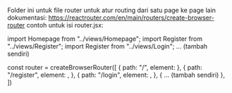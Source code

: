 Folder ini untuk file router untuk atur routing dari satu page ke page lain
dokumentasi: https://reactrouter.com/en/main/routers/create-browser-router
contoh untuk isi router.jsx:

import Homepage from "../views/Homepage";
import Register from "../views/Register";
import Register from "../views/Login";
... (tambah sendiri)

const router = createBrowserRouter([
  {
    path: "/",
    element: <Homepage />
  },
  {
    path: "/register",
    element: <register />,
  },
  {
    path: "/login",
    element: <login />,
  },
  {
    ... (tambah sendiri)
  },
])